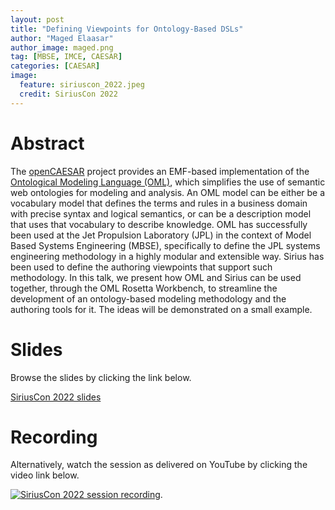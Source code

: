 ```yaml
---
layout: post
title: "Defining Viewpoints for Ontology-Based DSLs"
author: "Maged Elaasar"
author_image: maged.png
tag: [MBSE, IMCE, CAESAR]
categories: [CAESAR]
image:
  feature: siriuscon_2022.jpeg
  credit: SiriusCon 2022
---
```


# Abstract


The [openCAESAR](http://www.opencaesar.io/) project provides an EMF-based implementation of the [Ontological Modeling Language (OML)](http://www.opencaesar.io/oml), which simplifies the use of semantic web ontologies for modeling and analysis. An OML model can be either be a vocabulary model that defines the terms and rules in a business domain with precise syntax and logical semantics, or can be a description model that uses that vocabulary to describe knowledge. OML has successfully been used at the Jet Propulsion Laboratory (JPL) in the context of Model Based Systems Engineering (MBSE), specifically to define the JPL systems engineering methodology in a highly modular and extensible way. Sirius has been used to define the authoring viewpoints that support such methodology. In this talk, we present how OML and Sirius can be used together, through the OML Rosetta Workbench, to streamline the development of an ontology-based modeling methodology and the authoring tools for it. The ideas will be demonstrated on a small example.

# Slides

Browse the slides by clicking the link below.

[SiriusCon 2022 slides](https://fr.slideshare.net/Obeo_corp/defining-viewpoints-for-ontologybased-dsls)

# Recording

Alternatively, watch the session as delivered on YouTube by clicking the video link below.

[![SiriusCon 2022 session recording](https://img.youtube.com/vi/dm3zBvpSCKA/0.jpg)](https://www.youtube.com/watch?v=dm3zBvpSCKA).